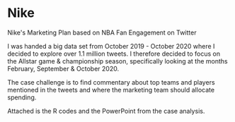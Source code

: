 # Nike
Nike's Marketing Plan based on NBA Fan Engagement on Twitter

I was handed a big data set from October 2019 - October 2020 where I decided to explore over 1.1 million tweets. 
I therefore decided to focus on the Allstar game & championship season, specifically looking at the months February, September & October 2020.

The case challenge is to find commentary about top teams and players mentioned in the tweets and where the marketing team should allocate spending.

Attached is the R codes and the PowerPoint from the case analysis.
